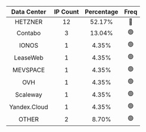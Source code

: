 | Data Center | IP Count | Percentage | Freq |
|:------------:|:--------:|:-----------:|:-----:|
| HETZNER | 12 | 52.17% | 🔴 |
| Contabo | 3 | 13.04% | 🟢 |
| IONOS | 1 | 4.35% | 🟢 |
| LeaseWeb | 1 | 4.35% | 🟢 |
| MEVSPACE | 1 | 4.35% | 🟢 |
| OVH | 1 | 4.35% | 🟢 |
| Scaleway | 1 | 4.35% | 🟢 |
| Yandex.Cloud | 1 | 4.35% | 🟢 |
| OTHER | 2 | 8.70% | 🟢 |